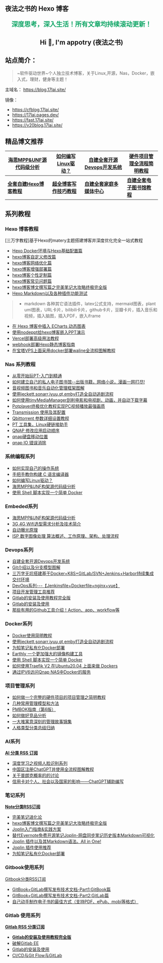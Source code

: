 
## 夜法之书的 Hexo 博客


<p style="text-align:center;color:#13a768;font-size:1.5em;font-weight: bold;">
深度思考，深入生活！所有文章均持续滚动更新！</p>

<h2 align="center">Hi 👋, I'm appotry (夜法之书) </h2>



## 站点简介：

> ~软件驱动世界~个人独立技术博客，关于Linux,开源，Nas，Docker，嵌入式，理财，健身等主题！

主域名： https://blog.17lai.site/

镜像：

- https://cfblog.17lai.site/
- https://17lai.pages.dev/
- https://fast.17lai.site/
- https://v20blog.17lai.site/

## 精品博文推荐

| [海思MPP&UNF源代码级分析](https://blog.17lai.site/posts/13894dce/) | [如何编写Linux驱动？](https://blog.17lai.site/posts/ed364362/) | [**自建全套开源Devops开发系统**](https://blog.17lai.site/posts/ab63eb8f/) | [**硬件项目管理全流程简明教程**](https://blog.17lai.site/posts/d8b1e381/) |
| ------------------------------------------------------------ | ------------------------------------------------------------ | ------------------------------------------------------------ | ------------------------------------------------------------ |
| [**全套自建Hexo博客教程**](https://blog.17lai.site/posts/40300608/) | [**超全博客写作技巧教程**](https://blog.17lai.site/posts/253706ff/) | [**自建全套家庭多媒体中心**](https://blog.17lai.site/posts/9912bd5d/) | [**自建全套电子图书馆教程**](https://blog.17lai.site/posts/dc1c8194/) |




## 系列教程

### Hexo 博客教程

[三万字教程]基于Hexo的matery主题搭建博客并深度优化完全一站式教程

- [Hexo Docker环境与Hexo基础配置篇](https://blog.17lai.site/posts/40300608/)
- [hexo博客自定义修改篇](https://blog.17lai.site/posts/4d8a0b22/)
- [hexo博客网络优化篇](https://blog.17lai.site/posts/9b056c86/)
- [hexo博客增强部署篇](https://blog.17lai.site/posts/5311b619/)
- [hexo博客个性定制篇](https://blog.17lai.site/posts/4a2050e2/)
- [hexo博客常见问题篇](https://blog.17lai.site/posts/84b4059a/)
- [hexo博客博文撰写篇之完美笔记大攻略终极完全版](https://blog.17lai.site/posts/253706ff/)
- [Hexo Markdown以及各种插件功能测试](https://blog.17lai.site/posts/cf0f47fd/)

> - markdown 各种其它语法插件，latex公式支持，mermaid图表，plant uml图表，URL卡片，bilibili卡片，github卡片，豆瓣卡片，插入音乐和视频，插入脑图，插入PDF，嵌入iframe

- [在 Hexo 博客中插入 ECharts 动态图表](https://blog.17lai.site/posts/217ccdc1/)
- [使用nodeppt给hexo博客嵌入PPT演示](https://blog.17lai.site/posts/546887ac/)
- [Vercel部署高级用法教程](https://blog.17lai.site/posts/e922fac8/)
- [webhook部署Hexo静态博客指南](https://blog.17lai.site/posts/eb731135/)
- [在宝塔VPS上面采用docker部署waline全流程图解教程](https://blog.17lai.site/posts/8f9792ab/)



### Nas 系列教程

- [从零开始玩PT-入门到精通](https://blog.17lai.site/posts/9806d7f1/)
- [如何建立自己的私人电子图书馆--出版书籍，网络小说，漫画一网打尽!](https://blog.17lai.site/posts/dc1c8194/)
- [音视频图书和音乐自动化管理框架图解](https://blog.17lai.site/posts/db7bf49b/)
- [使用jeckett,sonarr,iyuu,qt,emby打造全自动追剧流程](https://blog.17lai.site/posts/9912bd5d/)
- [如何使用tinyMediaManager刮削电影和电视剧，动画，并自动下载字幕](https://blog.17lai.site/posts/e6d40157/)
- [Potplayer终极优化教程实现PC视频播放最强画质](https://blog.17lai.site/posts/2f8fb473/)
- [Transmission 使用及其配置](https://blog.17lai.site/posts/8f76d9dd/)
- [Qbittorrent 参数详细设置教程](https://blog.17lai.site/posts/f6b32521/)
- [PT 工具集，Linux硬链接助手](https://blog.17lai.site/posts/bb600b4b/)
- [QNAP 修改应用启动顺序](https://blog.17lai.site/posts/77da2f80/)
- [qnap硬盘移动位置](https://blog.17lai.site/posts/10fee780/)
- [qnap IO 错误消除](https://blog.17lai.site/posts/5b1993ac/)

### **系统编程系列** 

- [如何实现自己的操作系统](https://blog.17lai.site/posts/ffcce55d/)
- [手把手教你构建 C 语言编译器](https://blog.17lai.site/posts/32570315/)
- [如何编写Linux驱动？](https://blog.17lai.site/posts/ed364362/)
- [海思MPP&UNF构架源代码级分析](https://blog.17lai.site/posts/13894dce/)
- [使用 Shell 脚本实现一个简单 Docker](https://blog.17lai.site/posts/90e60aac/)

### **Embeded系列** 


- [海思MPP&UNF构架源代码级分析](https://blog.17lai.site/posts/13894dce/)
- [3G,4G,Wifi选型需求分析及技术简介](https://blog.17lai.site/posts/6b2ba137/)
- [自动曝光原理](https://blog.17lai.site/posts/509c7bd3/)
- [ISP 数字图像处理 算法概述、工作原理、架构、处理流程](https://blog.17lai.site/posts/798e6e62/)

### **Devops系列** 

- [自建全套开源Devops开发系统](https://blog.17lai.site/posts/ab63eb8f/)
- [Git介绍以及分支模型图解](https://blog.17lai.site/posts/d32a07a7/)
- [三万字无坑搭建基于Docker+K8S+GitLab/SVN+Jenkins+Harbor持续集成交付环境](https://blog.17lai.site/posts/39563241/)
- [DevOps系列---【Jenkinsfile+Dockerfile+nginx+vue】](https://blog.17lai.site/posts/3437994a/)
- [项目开发管理工具推荐](https://blog.17lai.site/posts/f4c3ad41/)
- [Gitlab的安装及使用教程完全版](https://blog.17lai.site/posts/acc13b70/)
- [Gitlab的安装及使用](https://blog.17lai.site/posts/d08eb7b/)
- [那些有用的Github工具介绍！Action、app、workflow等](https://blog.17lai.site/posts/78c3371/)

### **Docker系列** 

- [Docker使用简明教程](https://blog.17lai.site/posts/42b6a86d/)
- [使用jeckett,sonarr,iyuu,qt,emby打造全自动追剧流程](https://blog.17lai.site/posts/9912bd5d/)
- [为知笔记私有化Docker部署](https://blog.17lai.site/posts/1802a8a7/)
- [Earthly 一个更加强大的镜像构建工具](https://blog.17lai.site/posts/593cc323/)
- [使用 Shell 脚本实现一个简单 Docker](https://blog.17lai.site/posts/90e60aac/)
- [如何使用Traefik V2 在Ubuntu20.04 上面来做 Dockers](https://blog.17lai.site/posts/465d2738/) 
- [通过IPV6访问Qnap NAS中Docker的服务](https://blog.17lai.site/posts/462f1e5c/)

### **项目管理系列** 

- [如何做一个完整的硬件项目的项目管理之简明教程](https://blog.17lai.site/posts/d8b1e381/)
- [几种常用管理模型和方法](https://blog.17lai.site/posts/ca630feb/)
- [PMBOK指南（第6版）](https://blog.17lai.site/posts/ac0df556/)
- [如何做好竞品分析](https://blog.17lai.site/posts/99be6dfb/)
- [一大堆寓意深刻的管理故事锦集](https://blog.17lai.site/posts/a6477052/)
- [人格类型分类总结归纳](https://blog.17lai.site/posts/ec34b111/) 

### **AI系列**

  [**AI 分类 RSS 订阅**](https://blog.17lai.site/categories/ai/atom.xml)

  - [深度学习之视频人脸识别系列](https://blog.17lai.site/posts/a0f3c838/)
  - [中国区注册ChatGPT并使用全流程图解教程](https://blog.17lai.site/posts/1336c869/)
  - [关于普朗克概率的的讨论](https://blog.17lai.site/posts/60146716/)
  - [信用卡对个人、社会以及国家的影响——ChatGPT辅助编写](https://blog.17lai.site/posts/b648bb9c/)

### **笔记系列**

  [**Note分类RSS订阅**](https://blog.17lai.site/categories/note/atom.xml)

  - [完美笔记进化论](https://blog.17lai.site/posts/a8535f26/)
  - [hexo博客博文撰写篇之完美笔记大攻略终极完全版](https://blog.17lai.site/posts/253706ff/)
  - [Joplin入门指南&实践方案](https://blog.17lai.site/posts/e6086437/)
  - [替代Evernote免费开源笔记Joplin-网盘同步笔记历史版本Markdown可视化](https://blog.17lai.site/posts/45f878cd/)
  - [Joplin 插件以及其Markdown语法。All in One!](https://blog.17lai.site/posts/92d347d6/)
  - [Joplin 插件使用推荐](https://blog.17lai.site/posts/e3ee7f8b/)
  - [为知笔记私有化Docker部署](https://blog.17lai.site/posts/1802a8a7/)

### **Gitbook使用系列**

  [Gitbook分类RSS订阅](https://blog.17lai.site/categories/gitbook/atom.xml)

  - [GitBook+GitLab撰写发布技术文档-Part1:GitBook篇](https://blog.17lai.site/posts/7fe86002/)
  - [GitBook+GitLab撰写发布技术文档-Part2:GitLab篇](https://blog.17lai.site/posts/7790e989/)
  - [自己动手制作电子书的最佳方式（支持PDF、ePub、mobi等格式）](https://blog.17lai.site/posts/d6bad1e5/)

### **Gitlab 使用系列**

  [**Gitlab RSS 分类订阅**](https://blog.17lai.site/categories/gitlab/atom.xml)

  - [**Gitlab的安装及使用教程完全版**](https://blog.17lai.site/posts/acc13b70/)
  - [破解Gitlab EE](https://blog.17lai.site/posts/29a820b3/)
  - [Gitlab的安装及使用](https://blog.17lai.site/posts/d08eb7b/)
  - [CI/CD与Git Flow与GitLab](https://blog.17lai.site/posts/1879721e/)
